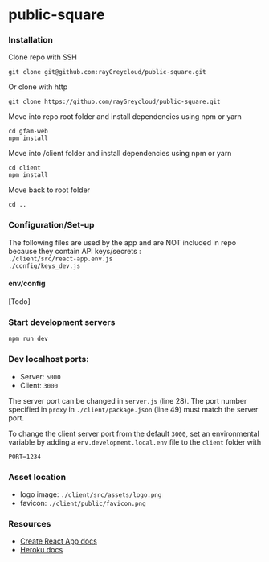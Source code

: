 # public-square

### Installation

Clone repo with SSH

```
git clone git@github.com:rayGreycloud/public-square.git

```

Or clone with http

```
git clone https://github.com/rayGreycloud/public-square.git
```

Move into repo root folder and install dependencies using npm or yarn

```
cd gfam-web
npm install
```

Move into /client folder and install dependencies using npm or yarn

```
cd client
npm install
```

Move back to root folder

```
cd ..
```

### Configuration/Set-up

The following files are used by the app and are NOT included in repo because they contain API keys/secrets :  
`./client/src/react-app.env.js`  
`./config/keys_dev.js`

#### env/config

[Todo]

### Start development servers

```
npm run dev
```

### Dev localhost ports:

- Server: `5000`
- Client: `3000`

The server port can be changed in `server.js` (line 28). The port number specified in `proxy` in `./client/package.json` (line 49) must match the server port.

To change the client server port from the default `3000`, set an environmental variable by adding a `env.development.local.env` file to the `client` folder with

```
PORT=1234
```

### Asset location

- logo image: `./client/src/assets/logo.png`
- favicon: `./client/public/favicon.png`

### Resources

- [Create React App docs](https://facebook.github.io/create-react-app/docs)
- [Heroku docs](https://devcenter.heroku.com/)

